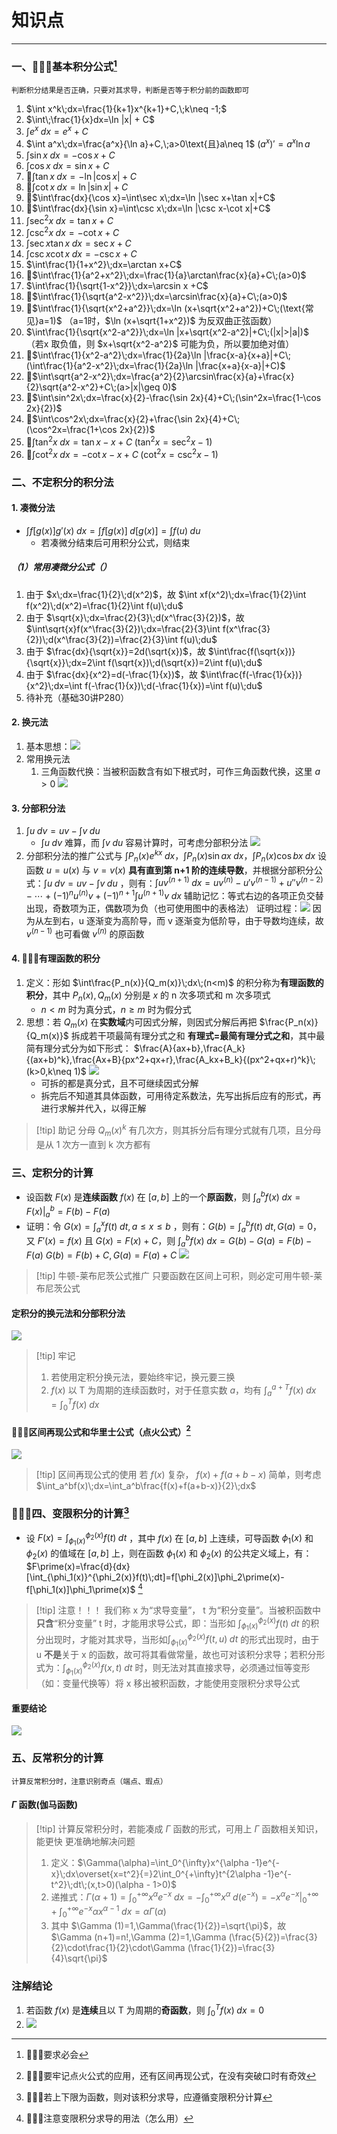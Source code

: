 # 知识点

---

### 一、🌟🌟🌟基本积分公式[^1]

```
判断积分结果是否正确，只要对其求导，判断是否等于积分前的函数即可
```
1. $\int x^k\;dx=\frac{1}{k+1}x^{k+1}+C,\;k\neq -1;$
2. $\int\;\frac{1}{x}dx=\ln |x| + C$
3. $\int e^x\;dx=e^x+C$
4. $\int a^x\;dx=\frac{a^x}{\ln a}+C,\;a>0\text{且}a\neq 1$       $(a^x)\prime=a^x\ln a$
5. $\int\sin x\;dx=-\cos x+C$
6. $\int\cos x\;dx=\sin x +C$
7. 🌟$\int\tan x\;dx=-\ln |\cos x|+C$
8. 🌟$\int\cot x\;dx=\ln |\sin x|+C$
9. 🌟$\int\frac{dx}{\cos x}=\int\sec x\;dx=\ln |\sec x+\tan x|+C$
10. 🌟$\int\frac{dx}{\sin x}=\int\csc x\;dx=\ln |\csc x-\cot x|+C$
11. $\int\sec^2x\;dx=\tan x +C$
12. $\int\csc^2x\;dx=-\cot x +C$
13. $\int\sec x\tan x\;dx=\sec x+C$
14. $\int\csc x\cot x\;dx=-\csc x + C$
15. $\int\frac{1}{1+x^2}\;dx=\arctan x+C$
16. 🌟$\int\frac{1}{a^2+x^2}\;dx=\frac{1}{a}\arctan\frac{x}{a}+C\;(a>0)$
17. $\int\frac{1}{\sqrt{1-x^2}}\;dx=\arcsin x +C$
18. 🌟$\int\frac{1}{\sqrt{a^2-x^2}}\;dx=\arcsin\frac{x}{a}+C\;(a>0)$ 
19. 🌟$\int\frac{1}{\sqrt{x^2+a^2}}\;dx=\ln (x+\sqrt{x^2+a^2})+C\;(\text{常见}a=1)$ （a=1时，$\ln (x+\sqrt{1+x^2})$ 为反双曲正弦函数）
20. $\int\frac{1}{\sqrt{x^2-a^2}}\;dx=\ln |x+\sqrt{x^2-a^2}|+C\;(|x|>|a|)$ （若x 取负值，则 $x+\sqrt{x^2-a^2}$  可能为负，所以要加绝对值）
21. 🌟$\int\frac{1}{x^2-a^2}\;dx=\frac{1}{2a}\ln |\frac{x-a}{x+a}|+C\;(\int\frac{1}{a^2-x^2}\;dx=\frac{1}{2a}\ln |\frac{x+a}{x-a}|+C)$
22. 🌟$\int\sqrt{a^2-x^2}\;dx=\frac{a^2}{2}\arcsin\frac{x}{a}+\frac{x}{2}\sqrt{a^2-x^2}+C\;(a>|x|\geq 0)$ 
23. 🌟$\int\sin^2x\;dx=\frac{x}{2}-\frac{\sin 2x}{4}+C\;(\sin^2x=\frac{1-\cos 2x}{2})$
24. 🌟$\int\cos^2x\;dx=\frac{x}{2}+\frac{\sin 2x}{4}+C\;(\cos^2x=\frac{1+\cos 2x}{2})$
25. 🌟$\int\tan^2x\;dx=\tan x-x+C\;(\tan^2x=\sec^2x-1)$
26. 🌟$\int\cot^2x\;dx=-\cot x-x+C\;(\cot^2x=\csc^2x-1)$

### 二、不定积分的积分法
#### 1. 凑微分法

- $\int f[g(x)]g\prime(x)\;dx=\int f[g(x)]\;d[g(x)]=\int f(u)\;du$
	- 若凑微分结束后可用积分公式，则结束
##### （1）常用凑微分公式（）

1. 由于 $x\;dx=\frac{1}{2}\;d(x^2)$，故 $\int xf(x^2)\;dx=\frac{1}{2}\int f(x^2)\;d(x^2)=\frac{1}{2}\int f(u)\;du$
2. 由于 $\sqrt{x}\;dx=\frac{2}{3}\;d(x^\frac{3}{2})$，故 $\int\sqrt{x}f(x^\frac{3}{2})\;dx=\frac{2}{3}\int f(x^\frac{3}{2})\;d(x^\frac{3}{2})=\frac{2}{3}\int f(u)\;du$
3. 由于 $\frac{dx}{\sqrt{x}}=2d(\sqrt{x})$，故 $\int\frac{f(\sqrt{x})}{\sqrt{x}}\;dx=2\int f(\sqrt{x})\;d(\sqrt{x})=2\int f(u)\;du$  
4. 由于 $\frac{dx}{x^2}=d(-\frac{1}{x})$，故 $\int\frac{f(-\frac{1}{x})}{x^2}\;dx=\int f(-\frac{1}{x})\;d(-\frac{1}{x})=\int f(u)\;du$  
5. 待补充（基础30讲P280）
#### 2. 换元法

1. 基本思想：![](assets/63410908ca875d9f3c7c3343316db5e6.jpg)
2. 常用换元法
	1. 三角函数代换：当被积函数含有如下根式时，可作三角函数代换，这里 $a>0$ 
	 ![](assets/dabc5a6bb3d0d18073325d2ee1c3e0dc.jpg)
#### 3. 分部积分法

1. $\int u\;dv=uv-\int v\;du$ 
	- $\int u\;dv$ 难算，而 $\int v\;du$ 容易计算时，可考虑分部积分法
		![](assets/ead3ae6b822b01c6502da26a4a1ea18c.jpg)
2. 分部积分法的推广公式与 $\int P_n(x)e^{kx}\;dx$，$\int P_n(x)\sin ax\;dx$，$\int P_n(x)\cos bx\;dx$
	设函数 $u=u(x)$ 与 $v=v(x)$ **具有直到第 n+1 阶的连续导数**，并根据分部积分公式：$\int u\;dv=uv-\int v\;du$ ，则有：$\int uv^{(n+1)}\;dx=uv^{(n)}-u\prime v^{(n-1)}+u\prime\prime v^{(n-2)}-\cdots +(-1)^nu^{(n)}v+(-1)^{n+1}\int u^{(n+1)}v\;dx$ 
		辅助记忆：等式右边的各项正负交替出现，奇数项为正，偶数项为负（也可使用图中的表格法）
	 证明过程：![](assets/868d6503695a695b9be7bece03ab58e0.jpg)
	 因为从左到右，u 逐渐变为高阶导，而 v 逐渐变为低阶导，由于导数均连续，故 $v^{(n-1)}$ 也可看做 $v^{(n)}$ 的原函数
#### 4. 🌟🌟🌟有理函数的积分

1. 定义：形如 $\int\frac{P_n(x)}{Q_m(x)}\;dx\;(n<m)$ 的积分称为**有理函数的积分**，其中 $P_n(x),Q_m(x)$ 分别是 $x$ 的 n 次多项式和 m 次多项式
	- $n<m$ 时为真分式，$n\geq m$ 时为假分式 
2. 思想：若 $Q_m(x)$ 在**实数域**内可因式分解，则因式分解后再把 $\frac{P_n(x)}{Q_m(x)}$ 拆成若干项最简有理分式之和
	**有理式=最简有理分式之和**，其中最简有理分式分为如下形式： $\frac{A}{ax+b},\frac{A_k}{(ax+b)^k},\frac{Ax+B}{px^2+qx+r},\frac{A_kx+B_k}{(px^2+qx+r)^k}\;(k>0,k\neq 1)$ 
	![](assets/4a4214245ccde4065c959033c79f751c.jpg)
	- 可拆的都是真分式，且不可继续因式分解
	- 拆完后不知道其具体函数，可用待定系数法，先写出拆后应有的形式，再进行求解并代入，以得正解
>[!tip] 助记
>分母 $Q_m(x)^k$ 有几次方，则其拆分后有理分式就有几项，且分母是从 1 次方一直到 k 次方都有

### 三、定积分的计算

- 设函数 $F(x)$ 是**连续函数** $f(x)$ 在 $[a,b]$ 上的一个**原函数**，则 $\int_a^bf(x)\;dx=F(x)|_a^b=F(b)-F(a)$ 
- 证明：令 $G(x)=\int_a^xf(t)\;dt,a\leq x\leq b$ ，则有：$G(b)=\int_a^bf(t)\;dt,G(a)=0$，又 $F\prime(x)=f(x)$ 且 $G(x)=F(x)+C$，则 $\int_a^bf(x)\;dx=G(b)-G(a)=F(b)-F(a)$ 
	$G(b)=F(b)+C,G(a)=F(a)+C$ 
![](assets/f44115c2d90a3f03a5f4dc3d6f90cafd.jpg)

>[!tip]	牛顿-莱布尼茨公式推广
>只要函数在区间上可积，则必定可用牛顿-莱布尼茨公式
#### 定积分的换元法和分部积分法
![](assets/136b61c34344a21d6f79d51a58c3882b.jpg)

>[!tip] 牢记
>1. 若使用定积分换元法，要始终牢记，换元要三换
>2. $f(x)$ 以 T 为周期的连续函数时，对于任意实数 $a$，均有 $\int_a^{a+T}f(x)\;dx=\int_0^Tf(x)\;dx$

#### 🌟🌟🌟区间再现公式和华里士公式（点火公式）[^2]

![](assets/e48042babd1d7ee791a5106b7048ae26.jpg)

>[!tip] 区间再现公式的使用
>若 $f(x)$ 复杂， $f(x)+f(a+b-x)$ 简单，则考虑 $\int_a^bf(x)\;dx=\int_a^b\frac{f(x)+f(a+b-x)}{2}\;dx$

### 🌟🌟🌟四、变限积分的计算[^3]

- 设 $F(x)=\int_{\phi_1(x)}^{\phi_2(x)}f(t)\;dt$ ，其中 $f(x)$ 在 $[a,b]$ 上连续，可导函数 $\phi_1(x)$ 和 $\phi_2(x)$ 的值域在 $[a,b]$ 上，则在函数 $\phi_1(x)$ 和 $\phi_2(x)$ 的公共定义域上，有：$F\prime(x)=\frac{d}{dx}[\int_{\phi_1(x)}^{\phi_2(x)}f(t)\;dt]=f[\phi_2(x)]\phi_2\prime(x)-f[\phi_1(x)]\phi_1\prime(x)$ 
[^4]
>[!tip] 注意！！！
>我们称 x 为“求导变量”， t 为“积分变量”。当被积函数中**只含**“积分变量” t 时，才能用求导公式，即：当形如 $\int_{\phi_1(x)}^{\phi_2(x)}f(t)\;dt$ 的积分出现时，才能对其求导，当形如$\int_{\phi_1(x)}^{\phi_2(x)}f(t,u)\;dt$ 的形式出现时，由于 u **不是**关于 x 的函数，故可将其看做常量，故也可对该积分求导；若积分形式为：$\int_{\phi_1(x)}^{\phi_2(x)}f(x,t)\;dt$ 时，则无法对其直接求导，必须通过恒等变形（如：变量代换等）将 x 移出被积函数，才能使用变限积分求导公式

#### 重要结论
![](assets/6287da950f6eafb97c9d2160011a8c1a.jpg)
### 五、反常积分的计算

```
计算反常积分时，注意识别奇点（端点、瑕点）
```
#### $\Gamma$ 函数(伽马函数) 

>[!tip] 计算反常积分时，若能凑成 $\Gamma$ 函数的形式，可用上 $\Gamma$ 函数相关知识，能更快 更准确地解决问题
>1. 定义：$\Gamma(\alpha)=\int_0^{\infty}x^{\alpha -1}e^{-x}\;dx\overset{x=t^2}{=}2\int_0^{+\infty}t^{2\alpha -1}e^{-t^2}\;dt\;(x,t>0)(\alpha - 1>0)$
>2. 递推式：$\Gamma (\alpha + 1)=\int_0^{+\infty}x^{\alpha}e^{-x}\;dx=-\int_0^{+\infty}x^{\alpha}\;d(e^{-x})=-x^{\alpha}e^{-x}|_0^{+\infty}+\int_0^{+\infty}e^{-x}\alpha x^{\alpha - 1}\;dx = \alpha\Gamma (\alpha)$
>3. 其中 $\Gamma (1)=1,\Gamma(\frac{1}{2})=\sqrt{\pi}$，故 $\Gamma (n+1)=n!,\Gamma (2)=1,\Gamma (\frac{5}{2})=\frac{3}{2}\cdot\frac{1}{2}\cdot\Gamma (\frac{1}{2})=\frac{3}{4}\sqrt{\pi}$

### 注解结论

1. 若函数 $f(x)$ 是**连续**且以 T 为周期的**奇函数**，则 $\int_0^Tf(x)\;dx=0$  
2. ![](assets/8de78eea9cf172f7abb733cdaacc2098.jpg)











[^1]: 🌟🌟🌟要求必会
[^2]: 🌟🌟🌟要牢记点火公式的应用，还有区间再现公式，在没有突破口时有奇效
[^3]: 🌟🌟🌟若上下限为函数，则对该积分求导，应遵循变限积分计算
[^4]: 🌟🌟🌟注意变限积分求导的用法（怎么用）